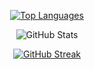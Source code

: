 <p align="center">
  <a href="https://github.com/anuraghazra/github-readme-stats">
    <img src="https://github-readme-stats.vercel.app/api/top-langs/?username=hellodda&layout=compact&theme=blueberry" alt="Top Languages" />
  </a>
</p>

<p align="center">
  <img src="https://github-readme-stats.vercel.app/api?username=hellodda&show_icons=true&theme=blueberry&hide_title=true" alt="GitHub Stats" />
</p>

<p align="center">
  <a href="https://git.io/streak-stats">
    <img src="https://streak-stats.demolab.com?user=hellodda&theme=blueberry" alt="GitHub Streak" />
  </a>
</p>




